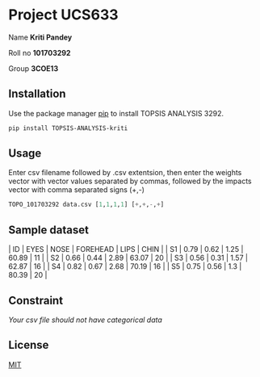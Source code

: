 # Project UCS633

Name **Kriti Pandey** 

Roll no **101703292**

Group **3COE13**


## Installation

Use the package manager [pip](https://pip.pypa.io/en/stable/) to install TOPSIS ANALYSIS 3292.

```bash
pip install TOPSIS-ANALYSIS-kriti
```

## Usage
Enter csv filename followed by .csv extentsion, then enter the weights vector with vector values separated by commas, followed by the impacts vector with comma separated signs (+,-)

```python
TOPO_101703292 data.csv [1,1,1,1] [+,+,-,+]
```
## Sample dataset

| ID |	EYES |	NOSE |	FOREHEAD |	LIPS |	CHIN |
| S1 |	0.79 |	0.62 |	1.25 | 	60.89 |	11 |
| S2 | 	0.66 |	0.44 |	2.89 |	63.07 |	20 |
| S3 |	0.56 |	0.31 |	1.57 |	62.87 |	16 |
| S4 |	0.82 |	0.67 |	2.68 |	70.19 |	16 |
| S5 |	0.75 |	0.56 |	1.3 |	80.39 |	20 |


## Constraint 
*Your csv file should not have categorical data*



## License
[MIT](https://choosealicense.com/licenses/mit/)